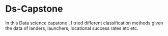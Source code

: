 # Ds-Capstone
In this Data science capstone , I tried different classification methods given the data of landers, launchers, locational success rates etc etc.
